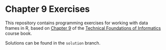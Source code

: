 # Chapter 9 Exercises

This repository contains programming exercises for working with data frames in R, 
based on [Chapter 9](https://info201.github.io/dataframes.html) 
of the [Technical Foundations of Informatics](https://info201.github.io/) course book. 

Solutions can be found in the `solution` branch.